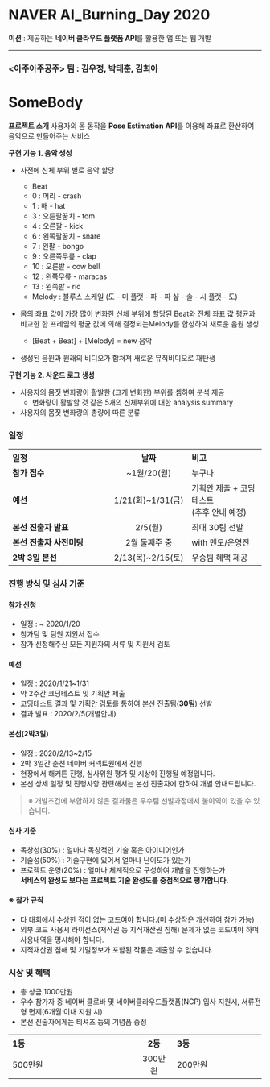 
# NAVER AI_Burning_Day 2020  
**미션** : 제공하는 **네이버 클라우드 플랫폼 API**를 활용한 앱 또는 웹 개발 

---

### <아주아주공주> 팀 : 김우정, 박태훈, 김희아
# SomeBody 

**프로젝트 소개**
사용자의 몸 동작을 **Pose Estimation API**를 이용해 좌표로 환산하여 음악으로 만들어주는 서비스	

**구현 기능 1. 음악 생성**
- 사전에 신체 부위 별로 음악 할당
	- Beat 
	- 0 : 머리 - crash
	- 1 : 배 - hat
	- 3 : 오른팔꿈치 - tom
	- 4 : 오른팔 - kick
	- 6 : 왼쪽팔꿈치 - snare
	- 7 : 왼팔 - bongo
	- 9 : 오른쪽무릎 - clap
	- 10 : 오른발 - cow bell
	- 12 : 왼쪽무릎 - maracas
	- 13 : 왼쪽발 - rid
	- Melody : 블루스 스케일 (도 - 미 플랫 - 파 - 파 샾 - 솔 - 시 플랫 - 도)
	
	
- 몸의 좌표 값이 가장 많이 변화한 신체 부위에 할당된 Beat와 
  전체 좌표 값 평균과 비교한 한 프레임의 평균 값에 의해 결정되는Melody를 합성하여 새로운 음원 생성 
	- [Beat + Beat] + [Melody]  = new 음악
- 생성된 음원과 원래의 비디오가 합쳐져 새로운 뮤직비디오로 재탄생

**구현 기능 2. 사운드 로그 생성**
- 사용자의 몸짓 변화량이 활발한 (크게 변화한) 부위를 셈하여 분석 제공
	- 변화량이 활발할 것 같은 5개의 신체부위에 대한 analysis summary
- 사용자의 몸짓 변화량의 총량에 따른 분류



### 일정
<table class="tbl_schedule">
  <tr>
    <th style="text-align:left;width:50%">일정</th>
    <th style="text-align:center;width:15%">날짜</th>
    <th style="text-align:left;width:35%">비고</th>
  </tr>
  <tr>
    <td>
      <strong>참가 접수</strong><br>
    </td>
    <td style="text-align:center">~1월/20(월)</td>
    <td>
      누구나
    </td>
  </tr>
  <tr>
    <td>
      <strong>예선</strong><br>
    </td>
    <td style="text-align:center">1/21(화)~1/31(금)</td>
    <td>
      기획안 제출 + 코딩 테스트<br>
      (추후 안내 예정)
    </td>
  </tr>
  <tr>
    <td>
      <strong>본선 진출자 발표</strong><br>
    </td>
    <td style="text-align:center"> 2/5(월)</td>
    <td>
      최대 30팀 선발<br>
    </td>
  </tr>
   <tr>
    <td>
      <strong>본선 진출자 사전미팅</strong><br>
    </td>
    <td style="text-align:center"> 2월 둘째주 중</td>
    <td>
      with 멘토/운영진<br>
    </td>
  </tr>
   <tr>
    <td>
      <strong>2박 3일 본선</strong><br>
    </td>
    <td style="text-align:center">2/13(목)~2/15(토)</td>
    <td>
      우승팀 혜택 제공<br>
    </td>
  </tr>
</table>


### 진행 방식 및 심사 기준

#### 참가 신청

* 일정 : ~ 2020/1/20
* 참가팀 및 팀원 지원서 접수 
* 참가 신청해주신 모든 지원자의 서류 및 지원서 검토

#### 예선 
* 일정 : 2020/1/21~1/31
* 약 2주간 코딩테스트 및 기획안 제출 
* 코딩테스트 결과 및 기획안 검토를 통하여 본선 진출팀(**30팀**) 선발
* 결과 발표 : 2020/2/5(개별안내)

#### 본선(2박3일)
* 일정 : 2020/2/13~2/15
* 2박 3일간 춘천 네이버 커넥트원에서 진행 
* 현장에서 해커톤 진행, 심사위원 평가 및 시상이 진행될 예정입니다. 
* 본선 상세 일정 및 진행사항 관련해서는 본선 진출자에 한하여 개별 안내드립니다. 
> ※ 개발조건에 부합하지 않은 결과물은 우수팀 선발과정에서 불이익이 있을 수 있습니다.

#### 심사 기준
* 독창성(30%) : 얼마나 독창적인 기술 혹은 아이디어인가 
* 기술성(50%) : 기술구현에 있어서 얼마나 난이도가 있는가 
* 프로젝트 운영(20%) : 얼마나 체계적으로 구성하여 개발을 진행하는가 <br>
**서비스의 완성도 보다는 프로젝트 기술 완성도를 중점적으로 평가합니다.**

#### ※ 참가 규칙 
* 타 대회에서 수상한 적이 없는 코드여야 합니다.(미 수상작은 개선하여 참가 가능) 
* 외부 코드 사용시 라이선스(저작권 등 지식재산권 침해) 문제가 없는 코드여야 하며 사용내역을 명시해야 합니다.
* 지적재산권 침해 및 기밀정보가 포함된 작품은 제출할 수 없습니다. 


### 시상 및 혜택

* 총 상금 1000만원
* 우수 참가자 중 네이버 클로바 및 네이버클라우드플랫폼(NCP) 입사 지원시, 서류전형 면제(6개월 이내 지원 시)
* 본선 진출자에게는 티셔츠 등의 기념품 증정

<table class="tbl_awards">
  <tr>
    <th style="text-align:left;width:50%">1등</th>
    <th style="text-align:center;width:15%">2등</th>
    <th style="text-align:left;width:35%">3등</th>
  </tr>
  <tr>
    <td>
      500만원<br>
    </td>
    <td style="text-align:center">300만원</td>
    <td>
      200만원
    </td>
  </tr>
 </table>

